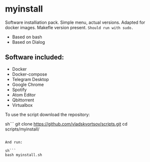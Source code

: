 # myinstall

Software installiation pack. Simple menu, actual versions.
Adapted for docker images. Makefle version present.
`Should run with sudo.`



 - Based on bash
 - Based on Dialog

## Software included:

- Docker
- Docker-compose
- Telegram Desktop
- Google Chrome
- Spotify
- Atom Editor
- Qbittorrent
- Virtualbox

To use the script download the repository:

sh```
git clone https://github.com/vladskvortsov/scripts.git
cd scripts/myinstall/
```

And run:

sh```
bash myinstall.sh
```
